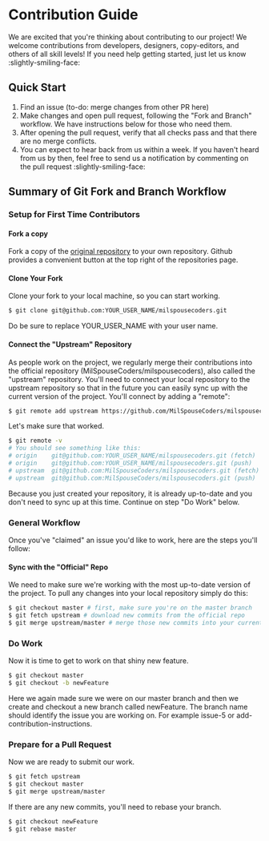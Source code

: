 # Contribution Guide

We are excited that you're thinking about contributing to our project! We
welcome contributions from developers, designers, copy-editors, and others of
all skill levels! If you need help getting started, just let us know :slightly-smiling-face:

## Quick Start

1. Find an issue (to-do: merge changes from other PR here)
2. Make changes and open pull request, following the "Fork and Branch" workflow.
   We have instructions below for those who need them.
3. After opening the pull request, verify that all checks pass and that there
   are no merge conflicts.
4. You can expect to hear back from us within a week. If you haven't heard from
   us by then, feel free to send us a notification by commenting on the pull
   request :slightly-smiling-face:

## Summary of Git Fork and Branch Workflow

### Setup for First Time Contributors

#### Fork a copy
Fork a copy  of the [original
repository](https://github.com/MilSpouseCoders/milspousecoders) to your own
repository. Github provides a convenient button at the top right of the
repositories page.

#### Clone Your Fork
Clone your fork to your local machine, so you can start working.

```bash
$ git clone git@github.com:YOUR_USER_NAME/milspousecoders.git
```

Do be sure to replace YOUR_USER_NAME with your user name.

#### Connect the "Upstream" Repository

As people work on the project, we regularly merge their contributions into the
official repository (MilSpouseCoders/milspousecoders), also called the
"upstream" repository. You'll need to connect your local repository to the
upstream repository so that in the future you can easily sync up with the
current version of the project. You'll connect by adding a "remote":

```bash
$ git remote add upstream https://github.com/MilSpouseCoders/milspousecoders.git
```

Let's make sure that worked.

```bash
$ git remote -v
# You should see something like this:
# origin	git@github.com:YOUR_USER_NAME/milspousecoders.git (fetch)
# origin	git@github.com:YOUR_USER_NAME/milspousecoders.git (push)
# upstream	git@github.com:MilSpouseCoders/milspousecoders.git (fetch)
# upstream	git@github.com:MilSpouseCoders/milspousecoders.git (push)
```

Because you just created your repository, it is already up-to-date and you don't
need to sync up at this time. Continue on step "Do Work" below.

### General Workflow

Once you've "claimed" an issue you'd like to work, here are the steps you'll
follow:

#### Sync with the "Official" Repo

We need to make sure we're working with the most up-to-date version of the
project. To pull any changes into your local repository simply do this:

```bash
$ git checkout master # first, make sure you're on the master branch
$ git fetch upstream # download new commits from the official repo
$ git merge upstream/master # merge those new commits into your current branch
```

### Do Work
Now it is time to get to work on that shiny new feature.

```bash
$ git checkout master
$ git checkout -b newFeature
```

Here we again made sure we were on our master branch and then we create and
checkout a new branch called newFeature. The branch name should identify the
issue you are working on. For example issue-5 or add-contribution-instructions.

### Prepare for a Pull Request
Now we are ready to submit our work.

```bash
$ git fetch upstream
$ git checkout master
$ git merge upstream/master
```

If there are any new commits, you'll need to rebase your branch.

```bash
$ git checkout newFeature
$ git rebase master
```
